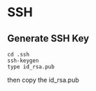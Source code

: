 # SSH

## Generate SSH Key

    cd .ssh
    ssh-keygen
    type id_rsa.pub

then copy the id_rsa.pub
